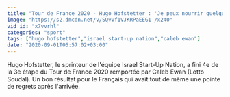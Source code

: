 ```yaml
---
title: "Tour de France 2020 - Hugo Hofstetter : 'Je peux nourrir quelques regrets'"
image: "https://s2.dmcdn.net/v/SQvVf1VJKRPaEEG1-/x240"
vid_id: "x7vvrhl"
categories: "sport"
tags: ["hugo hofstetter","israel start-up nation","caleb ewan"]
date: "2020-09-01T06:57:02+03:00"
---
```

Hugo Hofstetter, le sprinteur de l'équipe Israel Start-Up Nation, a fini 4e de la 3e étape du Tour de France 2020 remportée par Caleb Ewan (Lotto Soudal). Un bon résultat pour le Français qui avait tout de même une pointe de regrets après l'arrivée.  <br>
